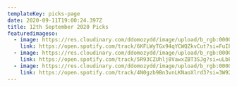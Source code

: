 ```yaml
---
templateKey: picks-page
date: 2020-09-11T19:00:24.397Z
title: 12th September 2020 Picks
featuredimageso:
  - image: https://res.cloudinary.com/ddomozydd/image/upload/b_rgb:000000,e_gradient_fade:20,y_-0.5/v1599850882/Uniola800_cku038.jpg
    link: https://open.spotify.com/track/6KFLWyTGx94qYCWQZkvCut?si=FuIP2EcLRyigentRpAf8NA
  - image: https://res.cloudinary.com/ddomozydd/image/upload/b_rgb:000000,e_gradient_fade:20,y_-0.5/v1599850883/Don_tBlowIt800_apzyue.jpg
    link: https://open.spotify.com/track/5R93CZUhlj8VawxZBT3SJg?si=uLbEIVwuTDuNWajH3yECCQ
  - image: https://res.cloudinary.com/ddomozydd/image/upload/b_rgb:000000,e_gradient_fade:20,y_-0.5/v1599850886/VibrantColors800_hxei3i.jpg
    link: https://open.spotify.com/track/4N0gzb9Bn3vnLKNaoXlrd3?si=3W92NNpaSSq5quC1NFo5Tw
---
```

